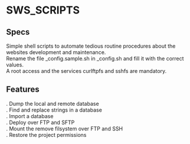 # SWS_SCRIPTS #

Specs
-----
Simple shell scripts to automate tedious routine procedures about the websites development and maintenance.<br/>
Rename the file _config.sample.sh in _config.sh and fill it with the correct values.<br/>
A root access and the services curlftpfs and sshfs are mandatory.

Features
--- 
. Dump the local and remote database<br/>
. Find and replace strings in a database<br/>
. Import a database<br/>
. Deploy over FTP and SFTP<br/>
. Mount the remove filsystem over FTP and SSH<br/>
. Restore the project permissions